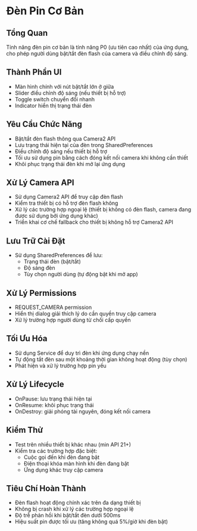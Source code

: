 # Đèn Pin Cơ Bản

## Tổng Quan
Tính năng đèn pin cơ bản là tính năng P0 (ưu tiên cao nhất) của ứng dụng, cho phép người dùng bật/tắt đèn flash của camera và điều chỉnh độ sáng.

## Thành Phần UI
- Màn hình chính với nút bật/tắt lớn ở giữa
- Slider điều chỉnh độ sáng (nếu thiết bị hỗ trợ)
- Toggle switch chuyển đổi nhanh
- Indicator hiển thị trạng thái đèn

## Yêu Cầu Chức Năng
- Bật/tắt đèn flash thông qua Camera2 API
- Lưu trạng thái hiện tại của đèn trong SharedPreferences
- Điều chỉnh độ sáng nếu thiết bị hỗ trợ
- Tối ưu sử dụng pin bằng cách đóng kết nối camera khi không cần thiết
- Khôi phục trạng thái đèn khi mở lại ứng dụng

## Xử Lý Camera API
- Sử dụng Camera2 API để truy cập đèn flash
- Kiểm tra thiết bị có hỗ trợ đèn flash không
- Xử lý các trường hợp ngoại lệ (thiết bị không có đèn flash, camera đang được sử dụng bởi ứng dụng khác)
- Triển khai cơ chế fallback cho thiết bị không hỗ trợ Camera2 API

## Lưu Trữ Cài Đặt
- Sử dụng SharedPreferences để lưu:
  - Trạng thái đèn (bật/tắt)
  - Độ sáng đèn
  - Tùy chọn người dùng (tự động bật khi mở app)

## Xử Lý Permissions
- REQUEST_CAMERA permission
- Hiển thị dialog giải thích lý do cần quyền truy cập camera
- Xử lý trường hợp người dùng từ chối cấp quyền

## Tối Ưu Hóa
- Sử dụng Service để duy trì đèn khi ứng dụng chạy nền
- Tự động tắt đèn sau một khoảng thời gian không hoạt động (tùy chọn)
- Phát hiện và xử lý trường hợp pin yếu

## Xử Lý Lifecycle
- OnPause: lưu trạng thái hiện tại
- OnResume: khôi phục trạng thái
- OnDestroy: giải phóng tài nguyên, đóng kết nối camera

## Kiểm Thử
- Test trên nhiều thiết bị khác nhau (min API 21+)
- Kiểm tra các trường hợp đặc biệt:
  - Cuộc gọi đến khi đèn đang bật
  - Điện thoại khóa màn hình khi đèn đang bật
  - Ứng dụng khác truy cập camera

## Tiêu Chí Hoàn Thành
- Đèn flash hoạt động chính xác trên đa dạng thiết bị
- Không bị crash khi xử lý các trường hợp ngoại lệ
- Độ trễ phản hồi khi bật/tắt đèn dưới 500ms
- Hiệu suất pin được tối ưu (tăng không quá 5%/giờ khi đèn bật) 